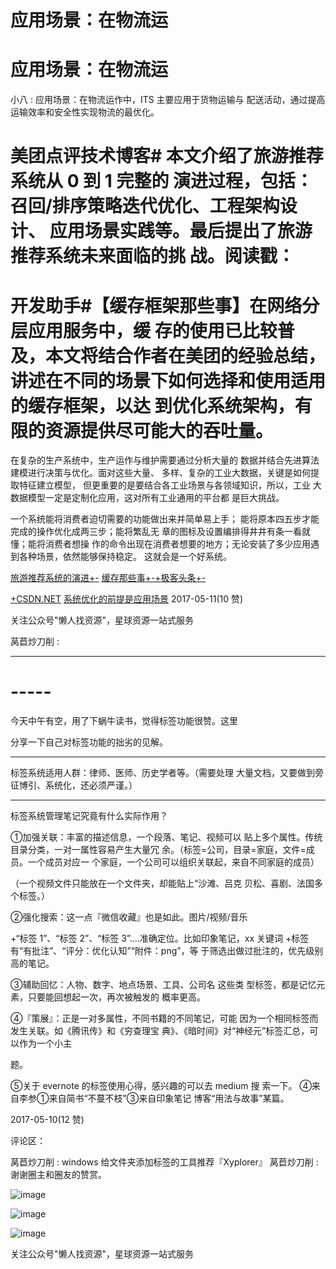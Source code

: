 # 应用场景：在物流运

# 应用场景：在物流运

小八 : 应用场景：在物流运作中，ITS 主要应用于货物运输与 配送活动，通过提高运输效率和安全性实现物流的最优化。

# 美团点评技术博客# 本文介绍了旅游推荐系统从 0 到 1 完整的 演进过程，包括：召回/排序策略迭代优化、工程架构设计、 应用场景实践等。最后提出了旅游推荐系统未来面临的挑 战。阅读戳：

# 开发助手#【缓存框架那些事】在网络分层应用服务中，缓 存的使用已比较普及，本文将结合作者在美团的经验总结， 讲述在不同的场景下如何选择和使用适用的缓存框架，以达 到优化系统架构，有限的资源提供尽可能大的吞吐量。

在复杂的生产系统中，生产运作与维护需要通过分析大量的 数据并结合先进算法建模进行决策与优化。面对这些大量、 多样、复杂的工业大数据，关键是如何提取特征建立模型， 但更重要的是要结合各工业场景与各领域知识，所以，工业 大数据模型一定是定制化应用，这对所有工业通用的平台都 是巨大挑战。

一个系统能将消费者迫切需要的功能做出来并简单易上手； 能将原本四五步才能完成的操作优化成两三步；能将繁乱无 章的图标及设置编排得井井有条一看就懂；能将消费者想操 作的命令出现在消费者想要的地方；无论安装了多少应用遇 到各种场景，依然能够保持稳定。 这就会是一个好系统。

[旅游推荐系统的演进](http://t.cn/RiOl47U)[+-](http://t.cn/RiOl47U) [缓存那些事](http://t.cn/RiOl47U)[+-+](http://t.cn/RiOl47U)[极客头条](http://t.cn/RiOl47U)[+-](http://t.cn/RiOl47U)

[+CSDN.NET](http://t.cn/RiOl47U) [系统优化的前提是应用场景](https://mp.weixin.qq.com/s/rIlGn7m4W96gVP6LVC9Jlg) 2017-05-11(10 赞)

关注公众号"懒人找资源"，星球资源一站式服务

莴苣炒刀削 :

* * *

# -----

今天中午有空，用了下蜗牛读书，觉得标签功能很赞。这里

分享一下自己对标签功能的拙劣的见解。

* * *

标签系统适用人群：律师、医师、历史学者等。（需要处理 大量文档，又要做到旁征博引、系统化，还必须严谨。）

* * *

标签系统管理笔记究竟有什么实际作用？

①加强关联：丰富的描述信息，一个段落、笔记、视频可以 贴上多个属性。传统目录分类，一对一属性容易产生大量冗 余。（标签=公司，目录=家庭，文件=成员。一个成员对应一 个家庭，一个公司可以组织关联起，来自不同家庭的成员）

（一个视频文件只能放在一个文件夹，却能贴上“沙滩、吕克 贝松、喜剧、法国多个标签。）

②强化搜索：这一点『微信收藏』也是如此。图片/视频/音乐

+“标签 1”、“标签 2”、“标签 3”....准确定位。比如印象笔记，xx 关键词 +标签有“有批注”、“评分：优化认知”“附件：png”，等 于筛选出做过批注的，优先级别高的笔记。

③辅助回忆：人物、数字、地点场景、工具、公司名 这些类 型标签，都是记忆元素，只要能回想起一次，再次被触发的 概率更高。

④『策展』：正是一对多属性，不同书籍的不同笔记，可能 因为一个相同标签而发生关联。如《腾讯传》和《穷查理宝 典》、《暗时间》对“神经元”标签汇总，可以作为一个小主

题。

⑤关于 evernote 的标签使用心得，感兴趣的可以去 medium 搜 索一下。 ④来自李参①来自简书“不蔓不枝”③来自印象笔记 博客“用法与故事”某篇。

2017-05-10(12 赞)

评论区：

莴苣炒刀削 : windows 给文件夹添加标签的工具推荐『Xyplorer』 莴苣炒刀削 : 谢谢圈主和圈友的赞赏。

![image](img/Image_432.png)

![image](img/Image_433.png)

![image](img/Image_434.png)

关注公众号"懒人找资源"，星球资源一站式服务